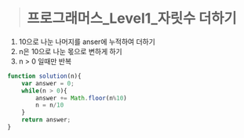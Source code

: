 ><h1>프로그래머스_Level1_자릿수 더하기</h1>
1. 10으로 나눈 나머지를 anser에 누적하여 더하기
2. n은 10으로 나눈 몫으로 변하게 하기
3. n > 0 일때만 반복

```javascript
function solution(n){
    var answer = 0;
    while(n > 0){
        answer += Math.floor(n%10)
        n = n/10
    }
    return answer;
}
```
